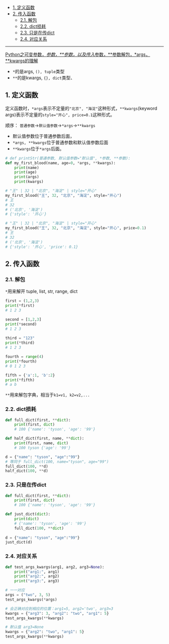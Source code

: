 - [1. 定义函数](#1-定义函数)
- [2. 传入函数](#2-传入函数)
  - [2.1. 解包](#21-解包)
  - [2.2. dict损耗](#22-dict损耗)
  - [2.3. 只是在传dict](#23-只是在传dict)
  - [2.4. 对应关系](#24-对应关系)

---
[Python之可变参数，*参数，**参数，以及传入*参数，**参数解包，*args，**kwargs的理解](https://blog.csdn.net/cadi2011/article/details/84871401)


- `*`的是args, `(), tuple`类型
- `**`的是kwargs, `{}, dict`类型、
## 1. 定义函数

定义函数时，`*args`表示不定量的`"北京", "海淀"`这种形式，`**kwargs`(keyword args)表示不定量的`style="开心", price=0.1`这种形式。

顺序： `普通参数`->`默认值参数`->`*args`->`**kwargs`
- 默认值参数位于普通参数后面，
- `*args, **kwargs`位于普通参数和默认值参数后面
- `**kwargs`位于`*args`后面。
```python
# def printStr(普通参数, 默认值参数="默认值", *参数, **参数):
def my_first_blood(name, age=0, *args, **kwargs):
    print(name)
    print(age)
    print(args)
    print(kwargs)

# "王" | 32 | "北京", "海淀" | style="开心"
my_first_blood("王", 32, "北京", "海淀", style="开心")
# 王
# 32
# ('北京', '海淀')
# {'style': '开心'}

# "王" | 32 | "北京", "海淀" | style="开心"
my_first_blood("王", 32, "北京", "海淀", style="开心", price=0.1)
# 王
# 32
# ('北京', '海淀')
# {'style': '开心', 'price': 0.1}
```

## 2. 传入函数
### 2.1. 解包
`*`用来解开 tuple, list, str, range, dict
```python
first = (1,2,3)
print(*first)
# 1 2 3

second = [1,2,3]
print(*second)
# 1 2 3
 
third = "123"
print(*third)
# 1 2 3

fourth = range(4)
print(*fourth)
# 0 1 2 3

fifth = {'a':1, 'b':2}
print(*fifth)
# a b
```

`**`用来解包字典，相当于`k1=v1, k2=v2,...`

### 2.2. dict损耗

```python
def full_dict(first, **dict):
    print(first, dict)
    # 100 {'name': 'tyson', 'age': '99'}

def half_dict(first, name, **dict):
    print(first, name, dict)
    # 100 tyson {'age': '99'}

d = {"name": "tyson", "age":"99"}
# 等同于 full_dict(100, name="tyson", age="99") 
full_dict(100, **d)
half_dict(100, **d)
```

### 2.3. 只是在传dict

```python
def full_dict(first, **dict):
    print(first, dict)
    # 100 {'name': 'tyson', 'age': '99'}

def just_dict(dict):
    print(dict)
    # {'name': 'tyson', 'age': '99'}
    full_dict(100, **dict)
    
d = {"name": "tyson", "age":"99"}
just_dict(d)
```
### 2.4. 对应关系


```python
def test_args_kwargs(arg1, arg2, arg3=None):
    print("arg1:", arg1)
    print("arg2:", arg2)
    print("arg3:", arg3)

# 一一对应
args = ("two", 3, 5)
test_args_kwargs(*args)

# 会正确对应到相应的位置：arg1=5, arg2='two', arg3=3
kwargs = {"arg3": 3, "arg2": "two", "arg1": 5}
test_args_kwargs(**kwargs)

# 默认值 arg3=None
kwargs = {"arg2": "two", "arg1": 5}
test_args_kwargs(**kwargs)
```
